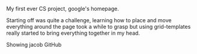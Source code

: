 My first ever CS project, google's homepage.

Starting off was quite a challenge, learning how to place and move everything around the page took a while to grasp but using grid-templates really started to bring everything together in my head.

Showing jacob GitHub